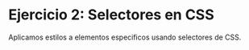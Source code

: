 # Ejercicio 2: Selectores en CSS  

Aplicamos estilos a elementos especificos usando selectores de CSS.  
